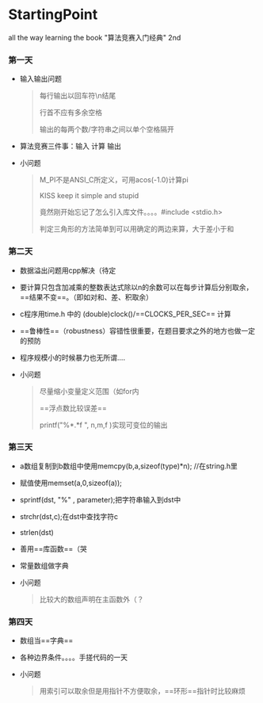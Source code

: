 # StartingPoint
all the way learning the book "算法竞赛入门经典" 2nd 



### 第一天

* 输入输出问题

  > 每行输出以回车符\n结尾
  >
  > 行首不应有多余空格
  >
  > 输出的每两个数/字符串之间以单个空格隔开

* 算法竞赛三件事：输入 计算 输出

* 小问题

  > M_PI不是ANSI_C所定义，可用acos(-1.0)计算pi
  >
  > KISS keep it simple and stupid
  >
  > 竟然刚开始忘记了怎么引入库文件。。。。#include <stdio.h>
  >
  > 判定三角形的方法简单到可以用确定的两边来算，大于差小于和



### 第二天

* 数据溢出问题用cpp解决（待定
* 要计算只包含加减乘的整数表达式除以n的余数可以在每步计算后分别取余，==结果不变==。（即如对和、差、积取余）
* c程序用time.h 中的   (double)clock()/==CLOCKS_PER_SEC== 计算
* ==鲁棒性==（robustness）容错性很重要，在题目要求之外的地方也做一定的预防
* 程序规模小的时候暴力也无所谓....

* 小问题

  > 尽量缩小变量定义范围（如for内
  >
  > ==浮点数比较误差==
  >
  > printf("%\*.\*f ", n,m,f )实现可变位的输出



### 第三天

*  a数组复制到b数组中使用memcpy(b,a,sizeof(type)*n); //在string.h里
* 赋值使用memset(a,0,sizeof(a));
* sprintf(dst, "%" , parameter);把字符串输入到dst中
* strchr(dst,c);在dst中查找字符c
* strlen(dst)
* 善用==库函数==（哭
* 常量数组做字典

* 小问题

  > 比较大的数组声明在主函数外（？



### 第四天

* 数组当==字典==

* 各种边界条件。。。。手搓代码的一天

* 小问题

  > 用索引可以取余但是用指针不方便取余，==环形==指针时比较麻烦